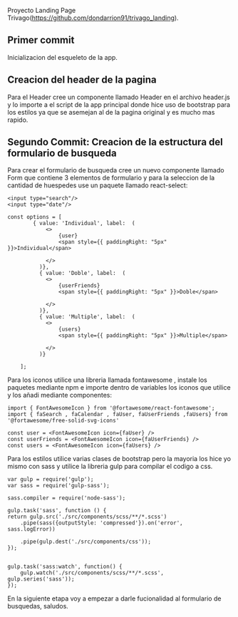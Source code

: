 Proyecto Landing Page Trivago(https://github.com/dondarrion91/trivago_landing).

## Primer commit

Inicializacion del esqueleto de la app.

## Creacion del header de la pagina

Para el Header cree un componente llamado Header en el archivo header.js y lo importe a el script de la app principal donde hice uso de bootstrap para los estilos ya que se asemejan al de la pagina original y es mucho mas rapido.

## Segundo Commit: Creacion de la estructura del formulario de busqueda

Para crear el formulario de busqueda cree un nuevo componente llamado Form que contiene 3 elementos de formulario y para la seleccion de la cantidad de huespedes use un paquete llamado react-select:
    

    

    <input type="search"/>
    <input type="date"/>

    const options = [
            { value: 'Individual', label:  (
                <>
                    {user}
                    <span style={{ paddingRight: "5px" }}>Individual</span>
                  
                </>
              )},
              { value: 'Doble', label:  (
                <>
                    {userFriends}
                    <span style={{ paddingRight: "5px" }}>Doble</span>
                  
                </>
              )},
              { value: 'Multiple', label:  (
                <>
                    {users}
                    <span style={{ paddingRight: "5px" }}>Multiple</span>
                  
                </>
              )}
            
        ];

Para los iconos utilice una libreria llamada fontawesome , instale los paquetes mediante npm e importe dentro de variables los iconos que utilice y los añadi mediante componentes:

    import { FontAwesomeIcon } from '@fortawesome/react-fontawesome'; 
    import { faSearch , faCalendar , faUser, faUserFriends ,faUsers} from '@fortawesome/free-solid-svg-icons'

    const user = <FontAwesomeIcon icon={faUser} />
    const userFriends = <FontAwesomeIcon icon={faUserFriends} />
    const users = <FontAwesomeIcon icon={faUsers} />

Para los estilos utilice varias clases de bootstrap pero la mayoria los hice yo mismo con sass y utilice la libreria gulp para compilar el codigo a css.

    var gulp = require('gulp');
    var sass = require('gulp-sass');
    
    sass.compiler = require('node-sass');
    
    gulp.task('sass', function () {
    return gulp.src('./src/components/scss/**/*.scss')
        .pipe(sass({outputStyle: 'compressed'}).on('error', sass.logError))
        
        .pipe(gulp.dest('./src/components/css'));
    });
    

    gulp.task('sass:watch', function() {
        gulp.watch('./src/components/scss/**/*.scss', gulp.series('sass'));
    });

En la siguiente etapa voy a empezar a darle fucionalidad al formulario de busquedas, saludos.